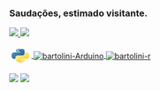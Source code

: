 ### Saudações, estimado visitante.

<div align="left">
  <a href="https://github.com/bartolinni">
  <img height="180em" src="https://github-readme-stats.vercel.app/api?username=bartolinni&show_icons=true&theme=gotham&include_all_commits=true&count_private=true"/>
  <img height="180em" src="https://github-readme-stats.vercel.app/api/top-langs/?username=bartolinni&layout=compact&langs_count=3&theme=gotham"/>
</div>
  
  <div style="display: inline_block"><br>
  <img align="center" alt="bartolinni-Python" height="30" width="40" src="https://raw.githubusercontent.com/devicons/devicon/master/icons/python/python-original.svg">
  <img align="center" alt="bartolini-Arduino" height="30" width="40" src="https://cdn.jsdelivr.net/gh/devicons/devicon/icons/arduino/arduino-original.svg" />
  <img align="center" alt="bartolini-r" height="0" width="0" src="https://cdn.jsdelivr.net/gh/devicons/devicon/icons/r/r-original.svg" />
</div>
  
<br/>
  
<div> 
  </a> 
  <a href = "mailto:gdbbartolini@gmail.com"><img src="https://img.shields.io/badge/-Gmail-%23333?style=for-the-badge&logo=gmail&logoColor=white" target="_blank"></a>
  <a href="https://www.linkedin.com/in/gdbartolini/" target="_blank"><img src="https://img.shields.io/badge/-LinkedIn-%230077B5?style=for-the-badge&logo=linkedin&logoColor=white" target="_blank"></a> 
 
</div>
